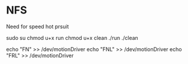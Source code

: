 # NFS
Need for speed hot prsuit 

sudo su 
chmod u+x run 
chmod u+x clean
./run 
./clean 

echo "FN" >> /dev/motionDriver
echo "FNL" >> /dev/motionDriver
echo "FRL" >> /dev/motionDriver
